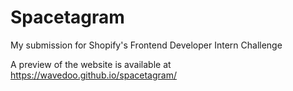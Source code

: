 # Spacetagram
My submission for Shopify's Frontend Developer Intern Challenge

A preview of the website is available at https://wavedoo.github.io/spacetagram/
